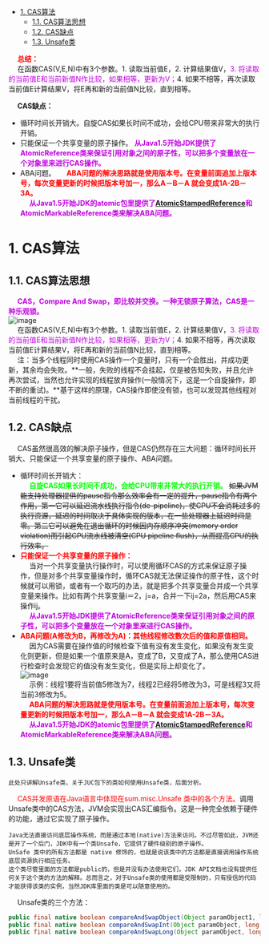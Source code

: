 
<!-- TOC -->

- [1. CAS算法](#1-cas算法)
    - [1.1. CAS算法思想](#11-cas算法思想)
    - [1.2. CAS缺点](#12-cas缺点)
    - [1.3. Unsafe类](#13-unsafe类)

<!-- /TOC -->

&emsp; **<font color = "red">总结：</font>**  
&emsp; 在函数CAS(V,E,N)中有3个参数。1. 读取当前值E，2. 计算结果值V，<font color = "clime">3. 将读取的当前值E和当前新值N作比较，如果相等，更新为V；</font>4. 如果不相等，再次读取当前值E计算结果V，将E再和新的当前值N比较，直到相等。  

&emsp; **CAS缺点：**  

* 循环时间长开销大。自旋CAS如果长时间不成功，会给CPU带来非常大的执行开销。  
* 只能保证一个共享变量的原子操作。 **<font color = "clime">从Java1.5开始JDK提供了AtomicReference类来保证引用对象之间的原子性，可以把多个变量放在一个对象里来进行CAS操作。</font>**  
* ABA问题。
&emsp; **<font color = "red">ABA问题的解决思路就是使用版本号。在变量前面追加上版本号，每次变量更新的时候把版本号加一，那么A－B－A 就会变成1A-2B－3A。</font>**   
&emsp; **<font color = "clime">从Java1.5开始JDK的atomic包里提供了[AtomicStampedReference](/docs/java/concurrent/6.AtomicStampedReference.md)和AtomicMarkableReference类来解决ABA问题。</font>**  


# 1. CAS算法  
<!-- 
【对线面试官】 CAS 
https://mp.weixin.qq.com/s/rdMsqbawKSC86AXlcWfkCg
-->

## 1.1. CAS算法思想  
<!-- 
CAS包含了 3个操作数：需要读写的内存位置V、进行比较的值A和拟写入的新值 B。当且仅当V的值等于A时，CAS才会通过原子方式用新值B来更新V的值，否则不会执 行任何操作。无论位置V的值是否等于A,都将返回V原有的值。(这种变化形式被称为比较 并设置，无论操作是否成功都会返回。)
-->
&emsp; **<font color = "clime">CAS，Compare And Swap，即比较并交换。一种无锁原子算法，CAS是一种乐观锁。</font>**  
![image](https://gitee.com/wt1814/pic-host/raw/master/images/java/concurrent/concurrent-29.png)   
&emsp; 在函数CAS(V,E,N)中有3个参数。1. 读取当前值E，2. 计算结果值V，<font color = "clime">3. 将读取的当前值E和当前新值N作比较，如果相等，更新为V；</font>4. 如果不相等，再次读取当前值E计算结果V，将E再和新的当前值N比较，直到相等。  
&emsp; 注：当多个线程同时使用CAS操作一个变量时，只有一个会胜出，并成功更新，其余均会失败。**一般，失败的线程不会挂起，仅是被告知失败，并且允许再次尝试，当然也允许实现的线程放弃操作(一般情况下，这是一个自旋操作，即不断的重试)。**基于这样的原理，CAS操作即使没有锁，也可以发现其他线程对当前线程的干扰。  

## 1.2. CAS缺点  
&emsp; CAS虽然很高效的解决原子操作，但是CAS仍然存在三大问题：循环时间长开销大、只能保证一个共享变量的原子操作、ABA问题。  

* 循环时间长开销大：  
&emsp; **<font color = "lime">自旋CAS如果长时间不成功，会给CPU带来非常大的执行开销。</font>** ~~如果JVM能支持处理器提供的pause指令那么效率会有一定的提升，pause指令有两个作用，第一它可以延迟流水线执行指令(de-pipeline)，使CPU不会消耗过多的执行资源，延迟的时间取决于具体实现的版本，在一些处理器上延迟时间是零。第二它可以避免在退出循环的时候因内存顺序冲突(memory order violation)而引起CPU流水线被清空(CPU pipeline flush)，从而提高CPU的执行效率。~~  
* **<font color = "red">只能保证一个共享变量的原子操作：</font>**  
&emsp; 当对一个共享变量执行操作时，可以使用循环CAS的方式来保证原子操作，但是对多个共享变量操作时，循环CAS就无法保证操作的原子性，这个时候就可以用锁，或者有一个取巧的办法，就是把多个共享变量合并成一个共享变量来操作。比如有两个共享变量i＝2，j=a，合并一下ij=2a，然后用CAS来操作ij。  
&emsp; **<font color = "clime">从Java1.5开始JDK提供了AtomicReference类来保证引用对象之间的原子性，可以把多个变量放在一个对象里来进行CAS操作。</font>**    
* **<font color = "red">ABA问题(A修改为B，再修改为A)：其他线程修改数次后的值和原值相同。</font>**  
&emsp; 因为CAS需要在操作值的时候检查下值有没有发生变化，如果没有发生变化则更新，但是如果一个值原来是A，变成了B，又变成了A，那么使用CAS进行检查时会发现它的值没有发生变化，但是实际上却变化了。  
![image](https://gitee.com/wt1814/pic-host/raw/master/images/java/concurrent/concurrent-30.png)  
&emsp; 示例：线程1要将当前值5修改为7，线程2已经将5修改为3，可是线程3又将当前3修改为5。  
&emsp; **<font color = "red">ABA问题的解决思路就是使用版本号。在变量前面追加上版本号，每次变量更新的时候把版本号加一，那么A－B－A 就会变成1A-2B－3A。</font>**   
&emsp; **<font color = "clime">从Java1.5开始JDK的atomic包里提供了[AtomicStampedReference](/docs/java/concurrent/6.AtomicStampedReference.md)和AtomicMarkableReference类来解决ABA问题。</font>**  

## 1.3. Unsafe类  
<!-- 
CAS在JAVA的底层实现是通过指令 lock cmpxchg实现的。lock保证当执行cmpxchg时其他cpu不允许对其做修改，保证原子性。  
-->

    此处只讲解Unsafe类，关于JUC包下的类如何使用Unsafe类，后面分析。

&emsp; <font color = "red">CAS并发原语在Java语言中体现在sum.misc.Unsafe 类中的各个方法。</font>调用Unsafe类中的CAS方法，JVM会实现出CAS汇编指令。这是一种完全依赖于硬件的功能，通过它实现了原子操作。  

    Java无法直接访问底层操作系统，而是通过本地(native)方法来访问。不过尽管如此，JVM还是开了一个后门，JDK中有一个类Unsafe，它提供了硬件级别的原子操作。
    UnSafe 类中的所有方法都是 native 修饰的，也就是说该类中的方法都是直接调用操作系统底层资源执行相应任务。
    这个类尽管里面的方法都是public的，但是并没有办法使用它们，JDK API文档也没有提供任何关于这个类的方法的解释。总而言之，对于Unsafe类的使用都是受限制的，只有授信的代码才能获得该类的实例，当然JDK库里面的类是可以随意使用的。  


&emsp; Unsafe类的三个方法：  

```java
public final native boolean compareAndSwapObject(Object paramObject1, long paramLong, Object paramObject2, Object paramObject3);
public final native boolean compareAndSwapInt(Object paramObject, long paramLong, int paramInt1, int paramInt2);
public final native boolean compareAndSwapLong(Object paramObject, long paramLong1, long paramLong2, long paramLong3);
```
